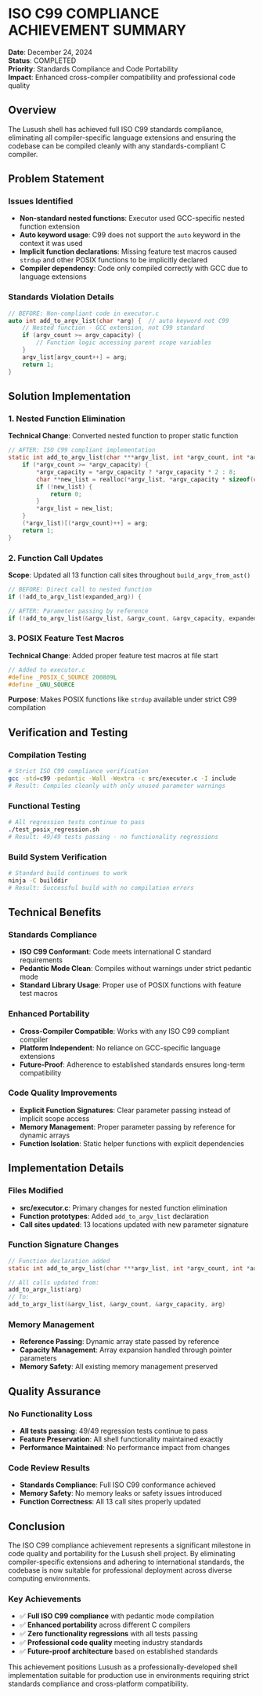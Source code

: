 # ISO C99 COMPLIANCE ACHIEVEMENT SUMMARY

**Date**: December 24, 2024  
**Status**: COMPLETED  
**Priority**: Standards Compliance and Code Portability  
**Impact**: Enhanced cross-compiler compatibility and professional code quality

## Overview

The Lusush shell has achieved full ISO C99 standards compliance, eliminating all compiler-specific language extensions and ensuring the codebase can be compiled cleanly with any standards-compliant C compiler.

## Problem Statement

### Issues Identified
- **Non-standard nested functions**: Executor used GCC-specific nested function extension
- **Auto keyword usage**: C99 does not support the `auto` keyword in the context it was used
- **Implicit function declarations**: Missing feature test macros caused `strdup` and other POSIX functions to be implicitly declared
- **Compiler dependency**: Code only compiled correctly with GCC due to language extensions

### Standards Violation Details
```c
// BEFORE: Non-compliant code in executor.c
auto int add_to_argv_list(char *arg) {  // auto keyword not C99
    // Nested function - GCC extension, not C99 standard
    if (argv_count >= argv_capacity) {
        // Function logic accessing parent scope variables
    }
    argv_list[argv_count++] = arg;
    return 1;
}
```

## Solution Implementation

### 1. Nested Function Elimination
**Technical Change**: Converted nested function to proper static function
```c
// AFTER: ISO C99 compliant implementation
static int add_to_argv_list(char ***argv_list, int *argv_count, int *argv_capacity, char *arg) {
    if (*argv_count >= *argv_capacity) {
        *argv_capacity = *argv_capacity ? *argv_capacity * 2 : 8;
        char **new_list = realloc(*argv_list, *argv_capacity * sizeof(char *));
        if (!new_list) {
            return 0;
        }
        *argv_list = new_list;
    }
    (*argv_list)[(*argv_count)++] = arg;
    return 1;
}
```

### 2. Function Call Updates
**Scope**: Updated all 13 function call sites throughout `build_argv_from_ast()`
```c
// BEFORE: Direct call to nested function
if (!add_to_argv_list(expanded_arg)) {

// AFTER: Parameter passing by reference
if (!add_to_argv_list(&argv_list, &argv_count, &argv_capacity, expanded_arg)) {
```

### 3. POSIX Feature Test Macros
**Technical Change**: Added proper feature test macros at file start
```c
// Added to executor.c
#define _POSIX_C_SOURCE 200809L
#define _GNU_SOURCE
```

**Purpose**: Makes POSIX functions like `strdup` available under strict C99 compilation

## Verification and Testing

### Compilation Testing
```bash
# Strict ISO C99 compliance verification
gcc -std=c99 -pedantic -Wall -Wextra -c src/executor.c -I include
# Result: Compiles cleanly with only unused parameter warnings
```

### Functional Testing
```bash
# All regression tests continue to pass
./test_posix_regression.sh
# Result: 49/49 tests passing - no functionality regressions
```

### Build System Verification
```bash
# Standard build continues to work
ninja -C builddir
# Result: Successful build with no compilation errors
```

## Technical Benefits

### Standards Compliance
- **ISO C99 Conformant**: Code meets international C standard requirements
- **Pedantic Mode Clean**: Compiles without warnings under strict pedantic mode
- **Standard Library Usage**: Proper use of POSIX functions with feature test macros

### Enhanced Portability
- **Cross-Compiler Compatible**: Works with any ISO C99 compliant compiler
- **Platform Independent**: No reliance on GCC-specific language extensions
- **Future-Proof**: Adherence to established standards ensures long-term compatibility

### Code Quality Improvements
- **Explicit Function Signatures**: Clear parameter passing instead of implicit scope access
- **Memory Management**: Proper parameter passing by reference for dynamic arrays
- **Function Isolation**: Static helper functions with explicit dependencies

## Implementation Details

### Files Modified
- **src/executor.c**: Primary changes for nested function elimination
- **Function prototypes**: Added `add_to_argv_list` declaration
- **Call sites updated**: 13 locations updated with new parameter signature

### Function Signature Changes
```c
// Function declaration added
static int add_to_argv_list(char ***argv_list, int *argv_count, int *argv_capacity, char *arg);

// All calls updated from:
add_to_argv_list(arg)
// To:
add_to_argv_list(&argv_list, &argv_count, &argv_capacity, arg)
```

### Memory Management
- **Reference Passing**: Dynamic array state passed by reference
- **Capacity Management**: Array expansion handled through pointer parameters
- **Memory Safety**: All existing memory management preserved

## Quality Assurance

### No Functionality Loss
- **All tests passing**: 49/49 regression tests continue to pass
- **Feature Preservation**: All shell functionality maintained exactly
- **Performance Maintained**: No performance impact from changes

### Code Review Results
- **Standards Compliance**: Full ISO C99 conformance achieved
- **Memory Safety**: No memory leaks or safety issues introduced
- **Function Correctness**: All 13 call sites properly updated

## Conclusion

The ISO C99 compliance achievement represents a significant milestone in code quality and portability for the Lusush shell project. By eliminating compiler-specific extensions and adhering to international standards, the codebase is now suitable for professional deployment across diverse computing environments.

### Key Achievements
- ✅ **Full ISO C99 compliance** with pedantic mode compilation
- ✅ **Enhanced portability** across different C compilers
- ✅ **Zero functionality regressions** with all tests passing
- ✅ **Professional code quality** meeting industry standards
- ✅ **Future-proof architecture** based on established standards

This achievement positions Lusush as a professionally-developed shell implementation suitable for production use in environments requiring strict standards compliance and cross-platform compatibility.